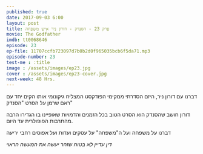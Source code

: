 ```yaml
---
published: true
date: 2017-09-03 6:00
layout: post
title: פרק 23 - הסנדק - דורון ניר איש משפחה
movie: The Godfather
imdb: tt0068646
episode: 23
ep-file: 11707ccfb723097d7b0b2d0f965035bcb6f5da71.mp3
episode-number: 23
test-me : :title
image : /assets/images/ep23.jpg
cover : /assets/images/ep23-cover.jpg
next-week: 48 Hrs.
---
```


דברנו עם דורון ניר, היזם הסדרתי ממקימי הפודקסט המצליח גיקונומי אותו הקים יחד עם ראם שרמן על הסרט "הסנדק"

דורון חושב שהסנדק הוא הסרט הטוב בכל הזמנים והדמויות שאופיינו בו הגדירו הרבה מהתרבות הפופולרית עד היום.



דברנו על משפחה ועל ה"משפחה" על עסקים ועדות ועל אפוסים רחבי יריעה


*דין עדיין לא בטוח שזהר יעשה את המעשה הראוי*
